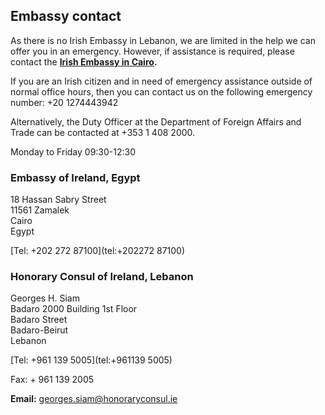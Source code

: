 ## Embassy contact

As there is no Irish Embassy in Lebanon, we are limited in the help we can offer you in an emergency. However, if assistance is required, please contact the [**Irish Embassy in Cairo**](https://www.ireland.ie/en/egypt/cairo/)**.**

If you are an Irish citizen and in need of emergency assistance outside of normal office hours, then you can contact us on the following emergency number: +20 1274443942

Alternatively, the Duty Officer at the Department of Foreign Affairs and Trade can be contacted at +353 1 408 2000.

Monday to Friday 09:30-12:30

### Embassy of Ireland, Egypt

18 Hassan Sabry Street   
11561 Zamalek   
Cairo   
Egypt

[Tel: +202 272 87100](tel:+202272 87100)

### Honorary Consul of Ireland, Lebanon

Georges H. Siam   
Badaro 2000 Building 1st Floor   
Badaro Street   
Badaro-Beirut   
Lebanon

[Tel: +961 139 5005](tel:+961139 5005)

Fax: + 961 139 2005

**Email:** [georges.siam@honoraryconsul.ie](mailto:georges.siam@honoraryconsul.ie)
